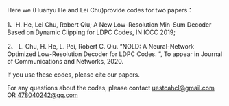 Here  we (Huanyu He and Lei Chu)provide codes for two papers：

1、H. He, Lei Chu, Robert Qiu; A New Low-Resolution Min-Sum Decoder Based on Dynamic Clipping for LDPC Codes, IN ICCC 2019;

2、 L. Chu, H. He,   L. Pei, Robert C. Qiu. “NOLD: A Neural-Network Optimized Low-Resolution Decoder for LDPC Codes. ”, To appear in Journal of Communications and Networks, 2020.


If you use these codes, please cite our papers.

For any questions about the codes, please contact uestcahcl@gmail.com   OR  478040242@qq.com


